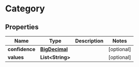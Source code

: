
# Category

## Properties
Name | Type | Description | Notes
------------ | ------------- | ------------- | -------------
**confidence** | [**BigDecimal**](BigDecimal.md) |  |  [optional]
**values** | **List&lt;String&gt;** |  |  [optional]




